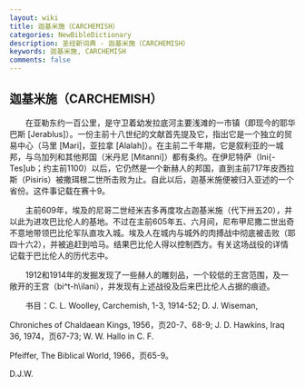 ```yaml
---
layout: wiki
title: 迦基米施（CARCHEMISH）
categories: NewBibleDictionary
description: 圣经新词典 - 迦基米施（CARCHEMISH）
keywords: 迦基米施, CARCHEMISH
comments: false
---
```


## 迦基米施（CARCHEMISH）

　　在亚勒东约一百公里，是守卫着幼发拉底河主要浅滩的一市镇（即现今的耶华巴斯 [Jerablus]）。一份主前十八世纪的文献首先提及它，指出它是一个独立的贸易中心（马里 [Mari]，亚拉拿 [Alalah\]）。在主前二千年期，它是叙利亚的一城邦，与乌加列和其他邦国（米丹尼 [Mitanni]）都有条约。在伊尼特萨（Ini{-Tes]ub；约主前1100）以后，它仍然是一个新赫人的邦国，直到主前717年皮西拉斯（Pisiris）被撒珥根二世所击败为止。自此以后，迦基米施便被归入亚述的一个省份。这件事记载在赛十9。

　　主前609年，埃及的尼哥二世经米吉多再度攻占迦基米施（代下卅五20），并以此为进攻巴比伦人的基地。不过在主前605年五、六月间，尼布甲尼撒二世出奇不意地带领巴比伦军队直攻入城。埃及人在城内与城外的肉搏战中彻底被击败（耶四十六2），并被追赶到哈马。结果巴比伦人得以控制西方。有关这场战役的详情记载于巴比伦人的历代志中。

　　1912和1914年的发掘发现了一些赫人的雕刻品，一个较低的王宫范围，及一敞开的王宫（bi^t-h\ilani），并发现有上述战役及后来巴比伦人占据的痕迹。

　　书目：C. L. Woolley, Carchemish, 1-3, 1914-52; D. J. Wiseman,

Chroniches of Chaldaean Kings, 1956，页20-7、68-9; J. D. Hawkins, Iraq 36, 1974，页67-73; W. W. Hallo in C. F.

Pfeiffer, The Biblical World, 1966，页65-9。

D.J.W.






